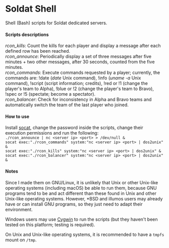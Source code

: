 # Soldat Shell
Shell (Bash) scripts for Soldat dedicated servers.

#### Scripts descriptions
*rcon_kills*: Count the kills for each player and display a message after each defined row has been reached.\
*rcon_announce*: Periodically display a set of three messages after five minutes + two other messages, after 30 seconds, counted from the five minutes.\
*rcon_commands*: Execute commands requested by a player; currently, the commands are: !date (*date* Unix command), !info (*uname -a* Unix command), !script (script information; credits), !red or !1 (change the player's team to Alpha), !blue or !2 (change the player's team to Bravo), !spec or !5 (spectate; become a spectator).\
*rcon_balancer*: Check for inconsistency in Alpha and Bravo teams and automatically switch the team of the last player who joined.

#### How to use
Install [socat](http://www.dest-unreach.org/socat), change the password inside the scripts, change their execution permissions and run the following:\
`./rcon_announce | nc <server ip> <port> > /dev/null &`\
`socat exec:"./rcon_commands" system:"nc <server ip> <port> | dos2unix" &`\
`socat exec:"./rcon_kills" system:"nc <server ip> <port> | dos2unix" &`\
`socat exec:"./rcon_balancer" system:"nc <server ip> <port> | dos2unix" &`

#### Notes
Since I made them on GNU/Linux, it is unlikely that Unix or other Unix-like operating systems (including macOS) be able to run them, because GNU programs tend to be and act different than these found in Unix and other Unix-like operating systems. However, *BSD and illumos users may already have or can install GNU programs, so they just need to adapt their environment.

Windows users may use [Cygwin](https://cygwin.com) to run the scripts (but they haven't been tested on this platform; testing is required).

On Unix and Unix-like operating systems, it is recommended to have a `tmpfs` mount on `/tmp`.
